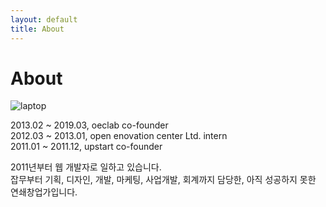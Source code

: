 ```yaml
---
layout: default
title: About
---
```


# About


![laptop]({{"/assets/img/background-image.jpg"}})

2013.02 ~ 2019.03, oeclab co-founder <br>
2012.03 ~ 2013.01, open enovation center Ltd. intern<br>
2011.01 ~ 2011.12, upstart co-founder

2011년부터 웹 개발자로 일하고 있습니다. <br>
잡무부터 기획, 디자인, 개발, 마케팅, 사업개발, 회계까지 담당한, 아직 성공하지 못한 연쇄창업가입니다. 